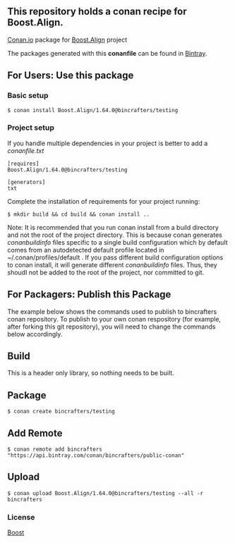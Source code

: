 ## This repository holds a conan recipe for Boost.Align.

[Conan.io](https://conan.io) package for [Boost.Align](https://github.com/Boostorg/Align) project

The packages generated with this **conanfile** can be found in [Bintray](https://bintray.com/bincrafters/public-conan/Boost.Align%3Abincrafters).

## For Users: Use this package

### Basic setup

    $ conan install Boost.Align/1.64.0@bincrafters/testing

### Project setup

If you handle multiple dependencies in your project is better to add a *conanfile.txt*

    [requires]
    Boost.Align/1.64.0@bincrafters/testing

    [generators]
    txt

Complete the installation of requirements for your project running:</small></span>

    $ mkdir build && cd build && conan install ..
	
Note: It is recommended that you run conan install from a build directory and not the root of the project directory.  This is because conan generates *conanbuildinfo* files specific to a single build configuration which by default comes from an autodetected default profile located in ~/.conan/profiles/default .  If you pass different build configuration options to conan install, it will generate different *conanbuildinfo* files.  Thus, they shoudl not be added to the root of the project, nor committed to git. 

## For Packagers: Publish this Package

The example below shows the commands used to publish to bincrafters conan repository. To publish to your own conan respository (for example, after forking this git repository), you will need to change the commands below accordingly. 

## Build  

This is a header only library, so nothing needs to be built.

## Package 

    $ conan create bincrafters/testing
	
## Add Remote

	$ conan remote add bincrafters "https://api.bintray.com/conan/bincrafters/public-conan"

## Upload

    $ conan upload Boost.Align/1.64.0@bincrafters/testing --all -r bincrafters

### License
[Boost](LICENSE)
